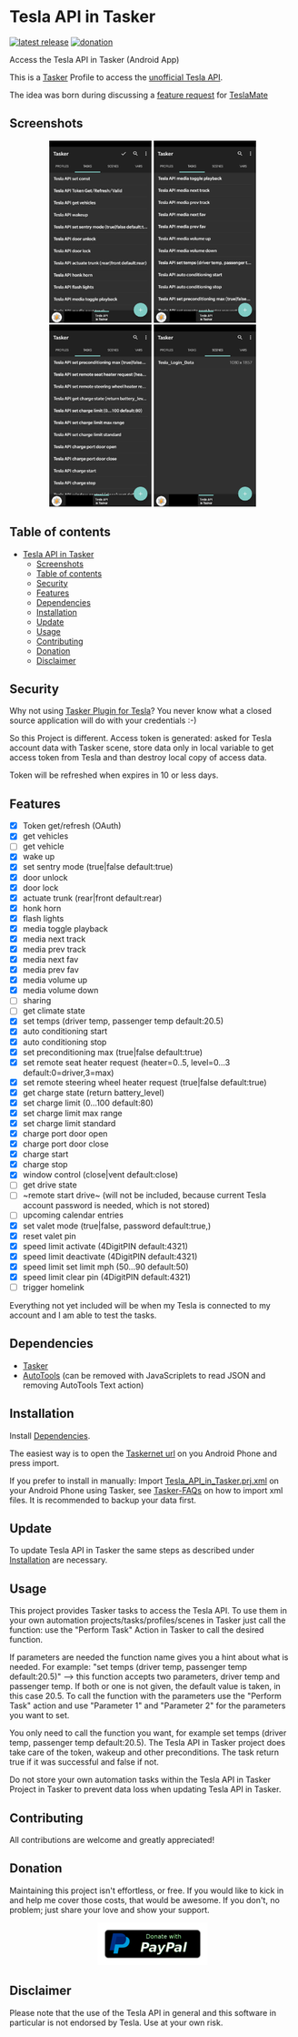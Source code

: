 # Tesla API in Tasker

[![latest release](https://img.shields.io/github/v/release/JakobLichterfeld/Tesla_API_in_Tasker)](https://github.com/JakobLichterfeld/Tesla_API_in_Tasker/releases/latest)
[![donation](https://img.shields.io/badge/Donate-PayPal-informational.svg?logo=paypal)](https://www.paypal.com/cgi-bin/webscr?cmd=_s-xclick&hosted_button_id=4GWXFMNWKC7UL&source=url)

Access the Tesla API in Tasker (Android App)

This is a [Tasker](https://play.google.com/store/apps/details?id=net.dinglisch.android.taskerm) Profile to access the [unofficial Tesla API](https://tesla-api.timdorr.com/).

The idea was born during discussing a [feature request](https://github.com/adriankumpf/teslamate/issues/156) for [TeslaMate](https://github.com/adriankumpf/teslamate)

## Screenshots

<p align="center">
  <img src="screenshots/tasks.png" alt="Tasks" title="Tasks" width="180" height="320" />
  <img src="screenshots/tasks_2.png" alt="Tasks 2" title="Tasks 2" width="180" height="320" />
  <img src="screenshots/tasks_3.png" alt="Tasks 3" title="Tasks 3" width="180" height="320" />
  <img src="screenshots/scenes.png" alt="Scenes" title="Scenes" width="180" height="320" />
</p>

## Table of contents

- [Tesla API in Tasker](#tesla-api-in-tasker)
  - [Screenshots](#screenshots)
  - [Table of contents](#table-of-contents)
  - [Security](#security)
  - [Features](#features)
  - [Dependencies](#dependencies)
  - [Installation](#installation)
  - [Update](#update)
  - [Usage](#usage)
  - [Contributing](#contributing)
  - [Donation](#donation)
  - [Disclaimer](#disclaimer)

## Security

Why not using [Tasker Plugin for Tesla](https://play.google.com/store/apps/details?id=com.crazydog.teslatasker)? You never know what a closed source application will do with your credentials :-)

So this Project is different.
Access token is generated: asked for Tesla account data with Tasker scene, store data only in local variable to get access token from Tesla and than destroy local copy of access data.

Token will be refreshed when expires in 10 or less days.

## Features

- [x] Token get/refresh (OAuth)
- [x] get vehicles
- [ ] get vehicle
- [x] wake up
- [x] set sentry mode (true|false default:true)
- [x] door unlock
- [x] door lock
- [x] actuate trunk (rear|front default:rear)
- [x] honk horn
- [x] flash lights
- [x] media toggle playback
- [x] media next track
- [x] media prev track
- [x] media next fav
- [x] media prev fav
- [x] media volume up
- [x] media volume down
- [ ] sharing
- [ ] get climate state
- [x] set temps (driver temp, passenger temp default:20.5)
- [x] auto conditioning start
- [x] auto conditioning stop
- [x] set preconditioning max (true|false default:true)
- [x] set remote seat heater request (heater=0..5,  level=0...3 default:0=driver,3=max)
- [x] set remote steering wheel heater request (true|false default:true)
- [x] get charge state (return battery_level)
- [x] set charge limit (0...100 default:80)
- [x] set charge limit max range
- [x] set charge limit standard
- [x] charge port door open
- [x] charge port door close
- [x] charge start
- [x] charge stop
- [x] window control (close|vent default:close)
- [ ] get drive state
- [ ] ~remote start drive~ (will not be included, because current Tesla account password is needed, which is not stored)
- [ ] upcoming calendar entries
- [x] set valet mode (true|false, password default:true,)
- [x] reset valet pin
- [x] speed limit activate (4DigitPIN default:4321)
- [x] speed limit deactivate (4DigitPIN default:4321)
- [x] speed limit set limit mph (50...90 default:50)
- [x] speed limit clear pin (4DigitPIN default:4321)
- [ ] trigger homelink

Everything not yet included will be when my Tesla is connected to my account and I am able to test the tasks.

## Dependencies

- [Tasker](https://play.google.com/store/apps/details?id=net.dinglisch.android.taskerm)
- [AutoTools](https://play.google.com/store/apps/details?id=com.joaomgcd.autotools) (can be removed with JavaScriplets to read JSON and removing AutoTools Text action)

## Installation

Install [Dependencies](#dependencies).

The easiest way is to open the [Taskernet url](https://taskernet.com/shares/?user=AS35m8mPVeymuldo3aQ2E0w%2Fp%2FdMHwTGvFh2n1G5x85hnLdHZqYoME1ldso6LRp%2Bcuv%2FWQNaht3AkEhes%2FTJwbA%3D&id=Project%3ATesla+API+in+Tasker) on you Android Phone and press import.

If you prefer to install in manually: Import [Tesla_API_in_Tasker.prj.xml](https://github.com/JakobLichterfeld/Tesla_API_in_Tasker/blob/master/Tesla_API_in_Tasker.prj.xml) on your Android Phone using Tasker, see [Tasker-FAQs](https://tasker.joaoapps.com/userguide/en/faqs/faq-how.html#q) on how to import xml files.
It is recommended to backup your data first.

## Update

To update Tesla API in Tasker the same steps as described under [Installation](#installation) are necessary.

## Usage

This project provides Tasker tasks to access the Tesla API. To use them in your own automation projects/tasks/profiles/scenes in Tasker just call the function: use the "Perform Task" Action in Tasker to call the desired function.

If parameters are needed the function name gives you a hint about what is needed. For example: "set temps (driver temp, passenger temp default:20.5)" --> this function accepts two parameters, driver temp and passenger temp. If both or one is not given, the default value is taken, in this case 20.5. To call the function with the parameters use the "Perform Task" action and use "Parameter 1" and "Parameter 2" for the parameters you want to set.

You only need to call the function you want, for example set temps (driver temp, passenger temp default:20.5). The Tesla API in Tasker project does take care of the token, wakeup and other preconditions. The task return true if it was successful and false if not.

Do not store your own automation tasks within the Tesla API in Tasker Project in Tasker to prevent data loss when updating Tesla API in Tasker.

## Contributing

All contributions are welcome and greatly appreciated!

## Donation

Maintaining this project isn't effortless, or free. If you would like to kick in and help me cover those costs, that would be awesome. If you don't, no problem; just share your love and show your support.

<p align="center">
  <a href="https://www.paypal.com/cgi-bin/webscr?cmd=_s-xclick&hosted_button_id=4GWXFMNWKC7UL&source=url">
    <img src="screenshots/paypal-donate-button.png" alt="Donate with PayPal" />
  </a>
</p>

## Disclaimer

Please note that the use of the Tesla API in general and this software in particular is not endorsed by Tesla. Use at your own risk.
